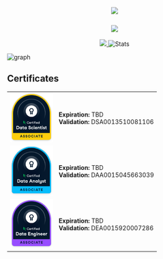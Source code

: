 <h1 align="center">
  <a href="https://git.io/typing-svg">
    <img src="https://readme-typing-svg.herokuapp.com/?lines=Hello,+There!+👋;Been+waiting+for+you😉&center=true&size=28">
  </a>
</h1>

<p align="center">
  <a href="https://github.com/DenverCoder1/readme-typing-svg">
    <img src="https://readme-typing-svg.demolab.com/?lines=This%20is%20Wat%20✌&center=true&color=f75c7e&size=22" />
  </a>
</p>

<p align="center">
  <a href="https://github.com/anuraghazra/github-readme-stats" title="Go to Source" >
    <img height=195 src="https://github-readme-stats.vercel.app/api/top-langs/?username=aint-vscp&title_color=61dafb&text_color=ffffff&icon_color=61dafb&bg_color=20232a&langs_count=10&layout=compact&border_color=61dafb&hide_border=true" />
  </a>
  <img src="https://github-readme-streak-stats.herokuapp.com/?user=aint-vscp&theme=react&border=61dafb&hide_border=true" alt="Stats">
</p>

![graph](https://github-readme-activity-graph.vercel.app/graph?username=aint-vscp&theme=react-dark&bg_color=20232a&line=f75c7e&hide_border=true)

## Certificates

| | |
|-|-|
| <img src="./data_scientist_associate_banner.svg" width="100"> | **Expiration:** TBD <br> **Validation:** DSA0013510081106 |
| <img src="./data_analyst_associate_badge.svg" width="100"> | **Expiration:** TBD <br> **Validation:** DAA0015045663039 |
| <img src="./data_engineer_associate_badge.svg" width="100"> | **Expiration:** TBD <br> **Validation:** DEA0015920007286 |
